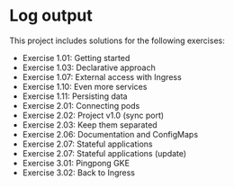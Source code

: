 # Log output

This project includes solutions for the following exercises:

* Exercise 1.01: Getting started
* Exercise 1.03: Declarative approach
* Exercise 1.07: External access with Ingress
* Exercise 1.10: Even more services
* Exercise 1.11: Persisting data
* Exercise 2.01: Connecting pods
* Exercise 2.02: Project v1.0 (sync port)
* Exercise 2.03: Keep them separated
* Exercise 2.06: Documentation and ConfigMaps
* Exercise 2.07: Stateful applications
* Exercise 2.07: Stateful applications (update)
* Exercise 3.01: Pingpong GKE
* Exercise 3.02: Back to Ingress